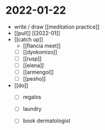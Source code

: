 # 2022-01-22

- write / draw [[meditation practice]]
- [[pull]] [[2022-01]]
- [[catch up]]
  - [[flancia meet]]
  - [ ] [[dyokomizo]]
  - [ ] [[rusp]]
  - [ ] [[elena]]
  - [ ] [[armengol]]
  - [ ] [[pesho]]
- [[do]]
  - [ ] regalos
  - [ ] laundry
  - [ ] book dermatologist


